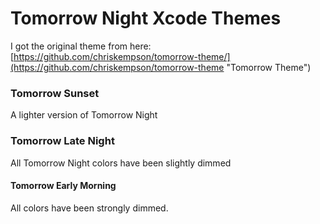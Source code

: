 # Tomorrow Night Xcode Themes
I got the original theme from here:
[https://github.com/chriskempson/tomorrow-theme/](https://github.com/chriskempson/tomorrow-theme
"Tomorrow Theme")

### Tomorrow Sunset
A lighter version of Tomorrow Night

### Tomorrow Late Night
All Tomorrow Night colors have been slightly dimmed

#### Tomorrow Early Morning
All colors have been strongly dimmed.
